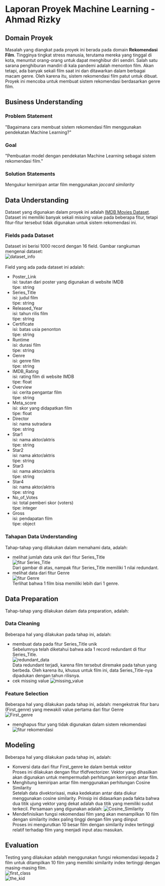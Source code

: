 # Laporan Proyek Machine Learning - Ahmad Rizky #

## Domain Proyek ##
Masalah yang diangkat pada proyek ini berada pada domain **Rekomendasi Film**. Tingginya tingkat stress manusia, terutama mereka yang tinggal di kota, menuntut orang-orang untuk dapat menghibur diri sendiri. Salah satu sarana penghiburan mandiri di kala pandemi adalah menonton film. Akan tetapi, ada banyak sekali film saat ini dan ditawarkan dalam berbagai macam genre. Oleh karena itu, sistem rekomendasi film patut untuk dibuat. Proyek ini mencoba untuk membuat sistem rekomendasi berdasarkan genre film.

## Business Understanding ##
### Problem Statement ###
"Bagaimana cara membuat sistem rekomendasi film menggunakan pendekatan Machine Learning?"
### Goal ###
"Pembuatan model dengan pendekatan Machine Learning sebagai sistem rekomendasi film."
### Solution Statements ###
Mengukur kemiripan antar film menggunakan *jaccard similarity*

## Data Understanding ##
Dataset yang digunakan dalam proyek ini adalah [IMDB Movies Dataset](https://www.kaggle.com/datasets/harshitshankhdhar/imdb-dataset-of-top-1000-movies-and-tv-shows). Dataset ini memiliki banyak sekali missing value pada beberapa fitur, tetapi fitur-fitur tersebut tidak digunakan untuk sistem rekomendasi ini. 
### Fields pada Dataset ###
Dataset ini berisi 1000 record dengan 16 field. Gambar rangkuman mengenai dataset: <br>
![dataset_info](https://user-images.githubusercontent.com/99194827/169693379-45d791a5-28aa-445a-b5ae-1557e0a8bbe0.png) <br><br>
Field yang ada pada dataset ini adalah:
- Poster_Link <br>
  isi: tautan dari poster yang digunakan di website IMDB <br>
  tipe: string
- Series_Title <br>
  isi: judul film <br>
  tipe: string
- Released_Year <br>
  isi: tahun rilis film <br> 
  tipe: string
- Certificate <br>
  isi: batas usia penonton <br>
  tipe: string
- Runtime <br>
  isi: durasi film <br>
  tipe: string
- Genre <br>
  isi: genre film <br>
  tipe: string
- IMDB_Rating <br>
  isi: rating film di website IMDB <br>
  tipe: float
- Overview <br>
  isi: cerita pengantar film <br>
  tipe: string
- Meta_score <br>
  isi: skor yang didapatkan film <br>
  tipe: float
- Director <br>
  isi: nama sutradara <br>
  tipe: string
- Star1 <br>
  isi: nama aktor/aktris <br>
  tipe: string
- Star2 <br>
  isi: nama aktor/aktris <br>
  tipe: string
- Star3 <br>
  isi: nama aktor/aktris <br>
  tipe: string
- Star4 <br>
  isi: nama aktor/aktris <br>
  tipe: string
- No_of_Votes <br>
  isi: total pemberi skor (voters) <br>
  tipe: integer
- Gross <br>
  isi: pendapatan film <br>
  tipe: object
### Tahapan Data Understanding ###
Tahap-tahap yang dilakukan dalam memahami data, adalah:
- melihat jumlah data unik dari fitur Series_Title <br>
  ![fitur Series_Title](https://user-images.githubusercontent.com/99194827/169694015-9458cf21-0c3c-49af-b269-bcddb748fc64.png) <br>
  Dari gambar di atas, nampak fitur Series_Title memiliki 1 nilai redundant.
- melihat data dari fitur Genre <br>
  ![fitur Genre](https://user-images.githubusercontent.com/99194827/169694203-e3fbc5cc-78cf-4275-8529-0d1dc2e468bb.png) <br>
  Terlihat bahwa 1 film bisa memiliki lebih dari 1 genre.

## Data Preparation ##
Tahap-tahap yang dilakukan dalam data preparation, adalah:
### Data Cleaning ###
Beberapa hal yang dilakukan pada tahap ini, adalah:
- membuat data pada fitur Series_Title unik <br>
  Sebelumnya telah diketahui bahwa ada 1 record redundant di fitur Series_Title. <br>
  ![redundant_data](https://user-images.githubusercontent.com/99194827/169694243-e623d06d-b128-4f18-a0b6-28f63303c4ec.png) <br>
  Data redundant terjadi, karena film tersebut diremake pada tahun yang berbeda. Oleh karena itu, khusus untuk film ini, data Series_Title-nya dipadukan dengan tahun rilisnya.
- cek missing value
  ![missing_value](https://user-images.githubusercontent.com/99194827/169694503-639622f4-2ea6-4367-b573-1e0471850c62.png)
### Feature Selection ###
Beberapa hal yang dilakukan pada tahap ini, adalah:
mengekstrak fitur baru (First_genre) yang mewakili value pertama dari fitur Genre <br>
  ![First_genre](https://user-images.githubusercontent.com/99194827/169694342-f75dd97c-c774-4407-af5a-a250eb69a120.png)
- menghapus fitur yang tidak digunakan dalam sistem rekomendasi <br>
  ![fitur rekomendasi](https://user-images.githubusercontent.com/99194827/169694415-67041554-b130-4f64-846e-e234e58149e1.png)

## Modeling ##
Beberapa hal yang dilakukan pada tahap ini, adalah:
- Konversi data dari fitur First_genre ke dalam bentuk vektor <br>
  Proses ini dilakukan dengan fitur tfidfvectorizer. Vektor yang dihasilkan akan digunakan untuk mempermudah perhitungan kemiripan antar film.
- Menghitung kemiripan antar film menggunakan perhitungan Cosine Similarity <br>
  Setelah data divektorisasi, maka kedekatan antar data diukur menggunakan cosine similarity. Prinsip ini didasarkan pada fakta bahwa dua titik ujung vektor yang dekat adalah dua titik yang memiliki sudut terkecil. Persamaan yang digunakan adalah:
  ![Cosine_Similarity](https://wikimedia.org/api/rest_v1/media/math/render/svg/0a4c9a778656537624a3303e646559a429868863)
- Mendefinisikan fungsi rekomendasi film yang akan menampilkan 10 film dengan similarity index paling tinggi dengan film yang diinput <br>
  Proses ini mengurutkan 10 besar film dengan similarity index tertinggi relatif terhadap film yang menjadi input atau masukan.

## Evaluation ##
Testing yang dilakukan adalah menggunakan fungsi rekomendasi kepada 2 film untuk ditampilkan 10 film yang memiliki similarity index tertinggi dengan masing-masing film. <br>
![first_class](https://user-images.githubusercontent.com/99194827/169695058-836ebc55-be8e-46be-bf9b-a13397752960.png) <br>
![the_kid](https://user-images.githubusercontent.com/99194827/169695118-33cf1d98-1881-4a58-bfe9-fbedcffa4c02.png)
